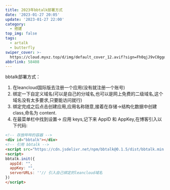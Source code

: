 ```yaml
---
title: 2023年bbtalk部署方式
date: '2023-01-27 20:05'
update: '2023-01-27 22:00'
category:
  - 搭建
top_img: false
tags:
  - artalk
  - butterfly
swiper_cover: >-
  https://cloud.myxz.top/d/img/default_cover_12.avif?sign=Fh0qjJ9vC0ggdUzVfIA6NxMOnaSx7pnhVfAzHm45oOs=:0
abbrlink: 58408
---
```

bbtalk部署方式：
1. 在leancloud国际版去注册一个应用(没有就注册一个账号)
2. 绑定一下自定义域名(可以是自己的分域名,也可以是网上免费的二级域名,这个域名没有太多要求,只要能访问就行)
3. 绑定完成之后点击创建应用,应用名称随意,接着在存储→结构化数据中创建 class,命名为 content.
4. 在最菜单栏中找到设置-> 应用 keys,记下来 AppID 和 AppKey,在博客引入以下代码:
``` html
<!-- 存放哔哔的容器 -->
<div id="bbtalk"></div>
<!-- 引用 bbtalk -->
<script src="https://cdn.jsdelivr.net/npm/bbtalk@0.1.5/dist/bbtalk.min.js"></script>
<script>
bbtalk.init({
  appId: "",
  appKey: "",
  serverURLs: ''// 引入自己绑定的leancloud域名
})
</script>
```